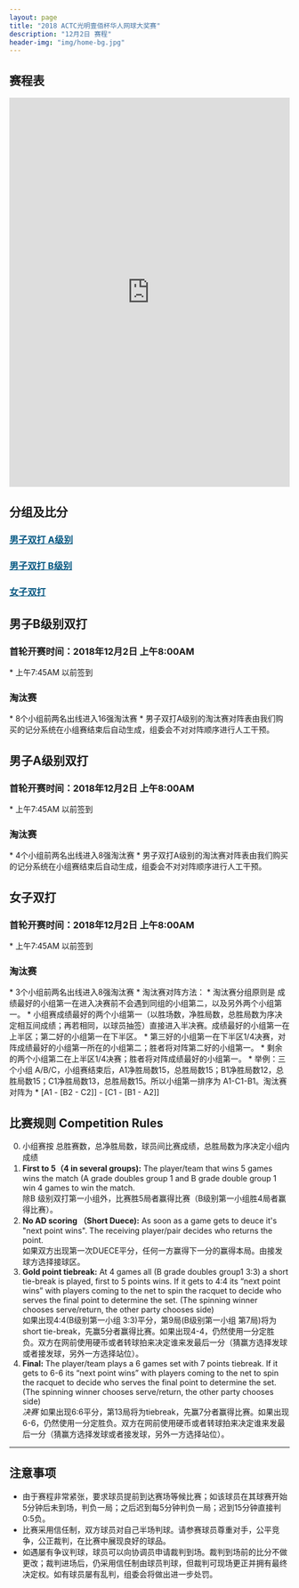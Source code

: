 ```yaml
---
layout: page
title: "2018 ACTC光明壹佰杯华人网球大奖赛"
description: "12月2日 赛程"
header-img: "img/home-bg.jpg"
---
```


<h2>赛程表</h2>
<iframe width="100%" height="700" frameborder="0" scrolling="auto" allowtransparency="true" src="https://docs.google.com/spreadsheets/d/e/2PACX-1vR1GRbgrEU4HukwU8vFNXwaBu_Vluml-SoGia6KfMGVDVngnya9DYKngzoWS0hpYvtvZ-4OyWBuVT2w/pubhtml?gid=0&amp;single=true&amp;widget=true&amp;headers=false"></iframe>


<h2>分组及比分</h2>
<h3> <a href="{{ site.baseurl }}/2018/draw/double_a" target="_blank" style="color:#005580">男子双打 A级别</a></h3>
<h3> <a href="{{ site.baseurl }}/2018/draw/double_b" target="_blank" style="color:#005580">男子双打 B级别</a></h3>
<h3> <a href="{{ site.baseurl }}/2018/draw/double_w" target="_blank" style="color:#005580">女子双打</a></h3>


<h2><p class="text-center">男子B级别双打</p></h2>
<h3>首轮开赛时间：2018年12月2日 上午8:00AM</h3>
* 上午7:45AM 以前签到
<h3>淘汰赛</h3>
* 8个小组前两名出线进入16强淘汰赛
* 男子双打A级别的淘汰赛对阵表由我们购买的记分系统在小组赛结束后自动生成，组委会不对对阵顺序进行人工干预。

<h2><p class="text-center">男子A级别双打</p></h2>
<h3>首轮开赛时间：2018年12月2日 上午8:00AM</h3>
* 上午7:45AM 以前签到
<h3>淘汰赛</h3>
* 4个小组前两名出线进入8强淘汰赛
* 男子双打A级别的淘汰赛对阵表由我们购买的记分系统在小组赛结束后自动生成，组委会不对对阵顺序进行人工干预。

<h2><p class="text-center">女子双打</p></h2>
<h3>首轮开赛时间：2018年12月2日 上午8:00AM</h3>
* 上午7:45AM 以前签到
<h3>淘汰赛</h3>
* 3个小组前两名出线进入8强淘汰赛
* 淘汰赛对阵方法：
  * 淘汰赛分组原则是 成绩最好的小组第一在进入决赛前不会遇到同组的小组第二，以及另外两个小组第一。
  * 小组赛成绩最好的两个小组第一（以胜场数，净胜局数，总胜局数为序决定相互间成绩；再若相同，以球员抽签）直接进入半决赛。成绩最好的小组第一在上半区；第二好的小组第一在下半区。
  * 第三好的小组第一在下半区1/4决赛，对阵成绩最好的小组第一所在的小组第二；胜者将对阵第二好的小组第一。
  * 剩余的两个小组第二在上半区1/4决赛；胜者将对阵成绩最好的小组第一。
  * 举例：三个小组 A/B/C，小组赛结束后，A1净胜局数15，总胜局数15；B1净胜局数12，总胜局数15；C1净胜局数13，总胜局数15。所以小组第一排序为 A1-C1-B1。淘汰赛对阵为
    * [A1 - [B2 - C2]] - [C1 - [B1 - A2]]

<br>

<h2 class="page-header">比赛规则 Competition Rules</h2>

0. 小组赛按 总胜赛数，总净胜局数，球员间比赛成绩，总胜局数为序决定小组内成绩
1. **First to 5（4 in several groups):** The player/team that wins 5 games wins the match (A grade doubles group 1 and B grade double group 1 win 4 games to win the match.<br>除B 级别双打第一小组外，比赛胜5局者赢得比赛（B级别第一小组胜4局者赢得比赛）。
2. **No AD scoring （Short Duece):** As soon as a game gets to deuce it's "next point wins". The receiving player/pair decides who returns the point.<br>如果双方出现第一次DUECE平分，任何一方赢得下一分的赢得本局。由接发球方选择接球区。
3. **Gold point tiebreak:** At 4 games all (B grade doubles group1 3:3) a short tie-break is played, first to 5 points wins. If it gets to 4:4 its “next point wins” with players coming to the net to spin the racquet to decide who serves the final point to determine the set. (The spinning winner chooses serve/return, the other party chooses side)<br>如果出现4:4(B级别第一小组 3:3)平分，第9局(B级别第一小组 第7局)将为short tie-break，先赢5分者赢得比赛。如果出现4-4，仍然使用一分定胜负。双方在网前使用硬币或者转球拍来决定谁来发最后一分（猜赢方选择发球或者接发球，另外一方选择站位）。
4. **Final:** The player/team plays a 6 games set with 7 points tiebreak. If it gets to 6-6 its “next point wins” with players coming to the net to spin the racquet to decide who serves the final point to determine the set. (The spinning winner chooses serve/return, the other party chooses side)<br><em>决赛</em> 如果出现6:6平分，第13局将为tiebreak，先赢7分者赢得比赛。如果出现6-6，仍然使用一分定胜负。双方在网前使用硬币或者转球拍来决定谁来发最后一分（猜赢方选择发球或者接发球，另外一方选择站位）。


____

<h2>注意事项</h2>

* 由于赛程非常紧张，要求球员提前到达赛场等候比赛；如该球员在其球赛开始5分钟后未到场，判负一局；之后迟到每5分钟判负一局；迟到15分钟直接判0:5负。
* 比赛采用信任制，双方球员对自己半场判球。请参赛球员尊重对手，公平竞争，公正裁判，在比赛中展现良好的球品。
* 如遇屡有争议判球，球员可以向协调员申请裁判到场。裁判到场前的比分不做更改；裁判进场后，仍采用信任制由球员判球，但裁判可现场更正并拥有最终决定权。如有球员屡有乱判，组委会将做出进一步处罚。
